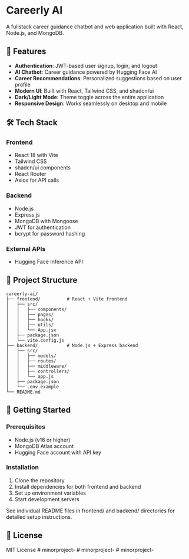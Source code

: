 # Careerly AI

A fullstack career guidance chatbot and web application built with React, Node.js, and MongoDB.

## 🚀 Features

- **Authentication**: JWT-based user signup, login, and logout
- **AI Chatbot**: Career guidance powered by Hugging Face AI
- **Career Recommendations**: Personalized suggestions based on user profile
- **Modern UI**: Built with React, Tailwind CSS, and shadcn/ui
- **Dark/Light Mode**: Theme toggle across the entire application
- **Responsive Design**: Works seamlessly on desktop and mobile

## 🛠️ Tech Stack

### Frontend
- React 18 with Vite
- Tailwind CSS
- shadcn/ui components
- React Router
- Axios for API calls

### Backend
- Node.js
- Express.js
- MongoDB with Mongoose
- JWT for authentication
- bcrypt for password hashing

### External APIs
- Hugging Face Inference API

## 📁 Project Structure

```
careerly-ai/
├── frontend/          # React + Vite frontend
│   ├── src/
│   │   ├── components/
│   │   ├── pages/
│   │   ├── hooks/
│   │   ├── utils/
│   │   └── App.jsx
│   ├── package.json
│   └── vite.config.js
├── backend/           # Node.js + Express backend
│   ├── src/
│   │   ├── models/
│   │   ├── routes/
│   │   ├── middleware/
│   │   ├── controllers/
│   │   └── app.js
│   ├── package.json
│   └── .env.example
└── README.md
```

## 🚀 Getting Started

### Prerequisites
- Node.js (v16 or higher)
- MongoDB Atlas account
- Hugging Face account with API key

### Installation

1. Clone the repository
2. Install dependencies for both frontend and backend
3. Set up environment variables
4. Start development servers

See individual README files in frontend/ and backend/ directories for detailed setup instructions.

## 📄 License

MIT License
#   m i n o r p r o j e c t -  
 #   m i n o r p r o j e c t -  
 #   m i n o r p r o j e c t -  
 